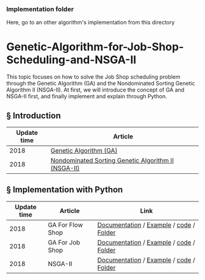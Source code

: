 ### Implementation folder
Here, go to an other algorithm's implementation from this directory

# Genetic-Algorithm-for-Job-Shop-Scheduling-and-NSGA-II
This topic focuses on how to solve the Job Shop scheduling problem through the Genetic Algorithm (GA) and the Nondominated Sorting Genetic Algorithm II (NSGA-II). At first, we will introduce the concept of GA and NSGA-II first, and finally implement and explain through Python.
## § Introduction

|Update time|Article|
|---|---|
|2018|[Genetic Algorithm (GA)](https://github.com/dostonhamrakulov/Code-demos-on-Python/blob/master/Genetic-Algorithm-for-Job-Shop-Scheduling-and-NSGA-II/introduction/GA/GA.md )|
|2018|[Nondominated Sorting Genetic Algorithm II (NSGA-II)](https://github.com/dostonhamrakulov/Code-demos-on-Python/blob/master/Genetic-Algorithm-for-Job-Shop-Scheduling-and-NSGA-II/introduction/NSGA-II/NSGA-II.md )|
## § Implementation with Python

|Update time|Article|Link|
|---|---|---|
|2018|GA For Flow Shop|[Documentation](https://github.com/dostonhamrakulov/Code-demos-on-Python/blob/master/Genetic-Algorithm-for-Job-Shop-Scheduling-and-NSGA-II/implementation%20with%20python/GA-flowshop/GA%20for%20flow%20shop%20problem.md) / [Example](https://wurmen.github.io/Genetic-Algorithm-for-Job-Shop-Scheduling-and-NSGA-II/implementation%20with%20python/GA-flowshop/Example.html) / [code](https://github.com/dostonhamrakulov/Code-demos-on-Python/blob/master/Genetic-Algorithm-for-Job-Shop-Scheduling-and-NSGA-II/implementation%20with%20python/GA-flowshop/GA_flowshop_tardyjob.py) / [Folder](https://github.com/dostonhamrakulov/Code-demos-on-Python/tree/master/Genetic-Algorithm-for-Job-Shop-Scheduling-and-NSGA-II/implementation%20with%20python/GA-flowshop)|
|2018|GA For Job Shop|[Documentation](https://github.com/dostonhamrakulov/Code-demos-on-Python/blob/master/Genetic-Algorithm-for-Job-Shop-Scheduling-and-NSGA-II/implementation%20with%20python/GA-jobshop/GA_For_Jobshop.md) / [Example](https://wurmen.github.io/Genetic-Algorithm-for-Job-Shop-Scheduling-and-NSGA-II/implementation%20with%20python/GA-jobshop/Example1.html) / [code](https://github.com/dostonhamrakulov/Code-demos-on-Python/blob/master/Genetic-Algorithm-for-Job-Shop-Scheduling-and-NSGA-II/implementation%20with%20python/GA-jobshop/GA_jobshop_makespan.py) / [Folder](https://github.com/dostonhamrakulov/Code-demos-on-Python/tree/master/Genetic-Algorithm-for-Job-Shop-Scheduling-and-NSGA-II/implementation%20with%20python/GA-jobshop)|
|2018|NSGA-II|[Documentation](https://github.com/dostonhamrakulov/Code-demos-on-Python/blob/master/Genetic-Algorithm-for-Job-Shop-Scheduling-and-NSGA-II/implementation%20with%20python/NSGA-II/NSGA-II.md) / [Example](https://wurmen.github.io/Genetic-Algorithm-for-Job-Shop-Scheduling-and-NSGA-II/implementation%20with%20python/NSGA-II/Example_NSGAII.html) / [code](https://github.com/dostonhamrakulov/Code-demos-on-Python/blob/master/Genetic-Algorithm-for-Job-Shop-Scheduling-and-NSGA-II/implementation%20with%20python/NSGA-II/NSGA-II%20code.py) / [Folder](https://github.com/dostonhamrakulov/Code-demos-on-Python/tree/master/Genetic-Algorithm-for-Job-Shop-Scheduling-and-NSGA-II/implementation%20with%20python/NSGA-II)|
